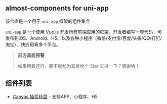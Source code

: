 ## almost-components for uni-app
该仓库是一个用于 `uni-app` 框架的组件集合

`uni-app` 是一个使用 [Vue.js](https://github.com/vuejs/vue) 开发所有前端应用的框架，开发者编写一套代码，可发布到iOS、Android、H5、以及各种小程序（微信/支付宝/百度/头条/QQ/钉钉/淘宝）、快应用等多个平台。

> **前方高能预警**
> 
> 如果用着还行，要不就勉为其难给个 Star 支持一下？感谢咯！

## 组件列表
- [Canvas 抽奖转盘](https://github.com/ialmost/almost-components_uniapp/tree/dev/Lottery) - 支持APP、小程序、H5

